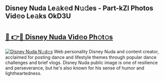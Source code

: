 ## Disney Nuda Le𝚊k𝚎d N𝚞𝚍es - Part-kZl Photos Vid𝚎o Le𝚊ks OkD3U

# <h2><a href="http://fbfhn4.evod.top/?m=Disney+Nuda">🔗 👉🔴 Disney Nuda Vid𝚎o Ph𝚘t𝚘s</a></h2>

[![Disney Nuda N𝚞d𝚎s](https://i.imgur.com/8V9OHl7.gif)](http://fbfhn4.evod.top/?m=Disney+Nuda)
Web personality Disney Nuda and content creator, acclaimed for posting dance and lifestyle themes through popular dance challenges and brief vlogs. Disney Nuda public image is one of resilience and perseverance, but he's also known for his sense of humor and lightheartedness. 
